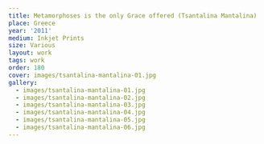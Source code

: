 ```yaml
---
title: Metamorphoses is the only Grace offered (Tsantalina Mantalina)
place: Greece
year: '2011'
medium: Inkjet Prints
size: Various
layout: work
tags: work
order: 180
cover: images/tsantalina-mantalina-01.jpg
gallery:
  - images/tsantalina-mantalina-01.jpg
  - images/tsantalina-mantalina-02.jpg
  - images/tsantalina-mantalina-03.jpg
  - images/tsantalina-mantalina-04.jpg
  - images/tsantalina-mantalina-05.jpg
  - images/tsantalina-mantalina-06.jpg
---
```

